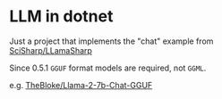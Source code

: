 # LLM in dotnet

Just a project that implements the "chat" example from [SciSharp/LLamaSharp](https://github.com/SciSharp/LLamaSharp)

Since 0.5.1 `GGUF` format models are required, not `GGML`.

e.g. [TheBloke/Llama-2-7b-Chat-GGUF](https://huggingface.co/TheBloke/Llama-2-7b-Chat-GGUF)